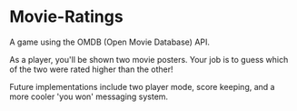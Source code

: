 # Movie-Ratings

A game using the OMDB (Open Movie Database) API.

As a player, you'll be shown two movie posters.
Your job is to guess which of the two were rated higher than the other!

Future implementations include two player mode, score keeping, and a more cooler 'you won' messaging system. 
